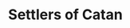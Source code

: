---
slug: settlers
title: Settlers of Catan
order: 60
ready: false
description: 'A digital take on the classic board game Settlers of Catan.
<br/><br/>
The game is designed with an Ipad as the board, being visible to everyone. All resources and trading is done secretly on each players individual phone.
<br/><br/>
A fun and challenging project. '
cover:
  src: /img/settlers-feature.png
  alt: an iPad displaying the Settlers of Catan board with an iPhone displaying the player's hand next to it
  height: 375
---